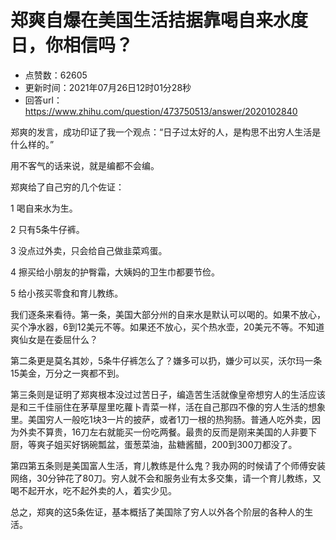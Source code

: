 # 郑爽自爆在美国生活拮据靠喝自来水度日，你相信吗？
- 点赞数：62605
- 更新时间：2021年07月26日12时01分28秒
- 回答url：https://www.zhihu.com/question/473750513/answer/2020102840
<body>
 <p data-pid="0dH1gBIp">郑爽的发言，成功印证了我一个观点：“日子过太好的人，是构思不出穷人生活是什么样的。”</p>
 <p data-pid="qb1Q4Eb0">用不客气的话来说，就是编都不会编。</p>
 <p data-pid="SaxTPCFY">郑爽给了自己穷的几个佐证：</p>
 <p data-pid="s8gEl8GP">1 喝自来水为生。</p>
 <p data-pid="C-uozwMB">2 只有5条牛仔裤。</p>
 <p data-pid="kyCrpElJ">3 没点过外卖，只会给自己做韭菜鸡蛋。</p>
 <p data-pid="RkTNCZqI">4 擦买给小朋友的护臀霜，大姨妈的卫生巾都要节俭。</p>
 <p data-pid="9uynf40s">5 给小孩买零食和育儿教练。</p>
 <p data-pid="s05iY4pH">我们逐条来看待。第一条，美国大部分州的自来水是默认可以喝的。如果不放心，买个净水器，6到12美元不等。如果还不放心，买个热水壶，20美元不等。不知道爽仙女是在委屈什么？</p>
 <p data-pid="tHYC9xiF">第二条更是莫名其妙，5条牛仔裤怎么了？嫌多可以扔，嫌少可以买，沃尔玛一条15美金，万分之一爽都不到。</p>
 <p data-pid="bClUD1YU">第三条则是证明了郑爽根本没过过苦日子，编造苦生活就像皇帝想穷人的生活应该是和三千佳丽住在茅草屋里吃蘿卜青菜一样，活在自己那四不像的穷人生活的想象里。美国穷人一般吃1块3一片的披萨，或者1刀一根的热狗肠。普通人吃外卖，因为外卖不算贵，16刀左右就能买一份吃两餐。最贵的反而是刚来美国的人非要下厨，等爽子姐买好锅碗瓢盆，蛋葱菜油，盐糖酱醋，200到300刀都没了。</p>
 <p data-pid="uakz8tYZ">第四第五条则是美国富人生活，育儿教练是什么鬼？我办网的时候请了个师傅安装网络，30分钟花了80刀。穷人就不会和服务业有太多交集，请一个育儿教练，又喝不起开水，吃不起外卖的人，着实少见。</p>
 <p data-pid="h4FM2gnF">总之，郑爽的这5条佐证，基本概括了美国除了穷人以外各个阶层的各种人的生活。</p>
</body>